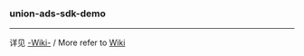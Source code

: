 ### union-ads-sdk-demo

***

详见 [-Wiki-][wiki-link] / More refer to [Wiki][wiki-link]

[wiki-link]: https://github.com/uc-union/union-ads-sdk-demo/wiki
